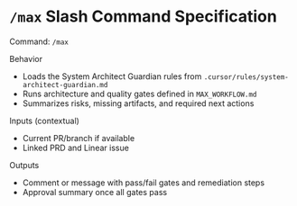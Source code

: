 # `/max` Slash Command Specification

Command: `/max`

Behavior
- Loads the System Architect Guardian rules from `.cursor/rules/system-architect-guardian.md`
- Runs architecture and quality gates defined in `MAX_WORKFLOW.md`
- Summarizes risks, missing artifacts, and required next actions

Inputs (contextual)
- Current PR/branch if available
- Linked PRD and Linear issue

Outputs
- Comment or message with pass/fail gates and remediation steps
- Approval summary once all gates pass